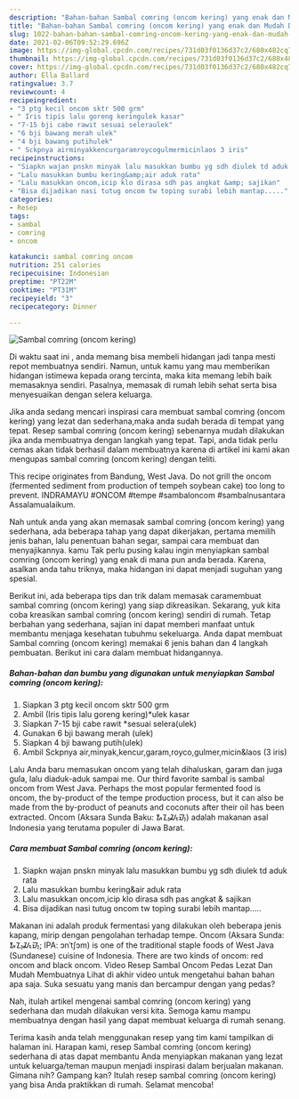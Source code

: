 ```yaml
---
description: "Bahan-bahan Sambal comring (oncom kering) yang enak dan Mudah Dibuat"
title: "Bahan-bahan Sambal comring (oncom kering) yang enak dan Mudah Dibuat"
slug: 1022-bahan-bahan-sambal-comring-oncom-kering-yang-enak-dan-mudah-dibuat
date: 2021-02-06T09:52:29.696Z
image: https://img-global.cpcdn.com/recipes/731d03f0136d37c2/680x482cq70/sambal-comring-oncom-kering-foto-resep-utama.jpg
thumbnail: https://img-global.cpcdn.com/recipes/731d03f0136d37c2/680x482cq70/sambal-comring-oncom-kering-foto-resep-utama.jpg
cover: https://img-global.cpcdn.com/recipes/731d03f0136d37c2/680x482cq70/sambal-comring-oncom-kering-foto-resep-utama.jpg
author: Ella Ballard
ratingvalue: 3.7
reviewcount: 4
recipeingredient:
- "3 ptg kecil oncom sktr 500 grm"
- " Iris tipis lalu goreng keringulek kasar"
- "7-15 bji cabe rawit sesuai seleraulek"
- "6 bji bawang merah ulek"
- "4 bji bawang putihulek"
- " Sckpnya airminyakkencurgaramroycogulmermicinlaos 3 iris"
recipeinstructions:
- "Siapkn wajan pnskn minyak lalu masukkan bumbu yg sdh diulek td aduk rata"
- "Lalu masukkan bumbu kering&amp;air aduk rata"
- "Lalu masukkan oncom,icip klo dirasa sdh pas angkat &amp; sajikan"
- "Bisa dijadikan nasi tutug oncom tw toping surabi lebih mantap....."
categories:
- Resep
tags:
- sambal
- comring
- oncom

katakunci: sambal comring oncom 
nutrition: 251 calories
recipecuisine: Indonesian
preptime: "PT22M"
cooktime: "PT31M"
recipeyield: "3"
recipecategory: Dinner

---
```



![Sambal comring (oncom kering)](https://img-global.cpcdn.com/recipes/731d03f0136d37c2/680x482cq70/sambal-comring-oncom-kering-foto-resep-utama.jpg)

Di waktu  saat ini , anda memang bisa membeli hidangan jadi tanpa mesti repot membuatnya sendiri. Namun, untuk kamu yang mau memberikan hidangan istimewa kepada orang tercinta, maka kita memang lebih baik memasaknya sendiri. Pasalnya, memasak di rumah lebih sehat serta bisa menyesuaikan dengan selera keluarga.

Jika anda sedang mencari inspirasi cara membuat sambal comring (oncom kering) yang lezat dan sederhana,maka anda sudah berada di tempat yang tepat. Resep sambal comring (oncom kering)  sebenarnya mudah dilakukan jika anda membuatnya dengan langkah yang tepat. Tapi, anda tidak perlu cemas akan tidak berhasil dalam membuatnya 
karena di artikel ini kami akan mengupas sambal comring (oncom kering) dengan teliti.  

This recipe originates from Bandung, West Java. Do not grill the oncom (fermented sediment from production of tempeh soybean cake) too long to prevent. INDRAMAYU #ONCOM #tempe #sambaloncom #sambalnusantara Assalamualaikum.

Nah untuk anda yang akan memasak sambal comring (oncom kering) yang sederhana, ada beberapa tahap yang dapat dikerjakan, pertama memilih jenis bahan, lalu penentuan bahan segar, sampai cara membuat dan menyajikannya. kamu Tak perlu pusing kalau ingin menyiapkan sambal comring (oncom kering) yang enak di mana pun anda berada. Karena, asalkan anda  tahu triknya, maka hidangan ini dapat menjadi suguhan yang spesial.

Berikut ini, ada beberapa tips dan trik dalam memasak caramembuat sambal comring (oncom kering) yang siap dikreasikan. Sekarang, yuk kita coba kreasikan sambal comring (oncom kering) sendiri di rumah. Tetap berbahan yang sederhana, sajian ini dapat memberi manfaat untuk membantu menjaga kesehatan tubuhmu sekeluarga. Anda dapat membuat Sambal comring (oncom kering) memakai 6 jenis bahan dan 4 langkah pembuatan. Berikut ini cara dalam membuat hidangannya.

<!--inarticleads1-->

##### Bahan-bahan dan bumbu yang digunakan untuk menyiapkan Sambal comring (oncom kering):

1. Siapkan 3 ptg kecil oncom sktr 500 grm
1. Ambil  (Iris tipis lalu goreng kering)*ulek kasar
1. Siapkan 7-15 bji cabe rawit *sesuai selera(ulek)
1. Gunakan 6 bji bawang merah (ulek)
1. Siapkan 4 bji bawang putih(ulek)
1. Ambil  Sckpnya air,minyak,kencur,garam,royco,gulmer,micin&amp;laos (3 iris)


Lalu Anda baru memasukan oncom yang telah dihaluskan, garam dan juga gula, lalu diaduk-aduk sampai me. Our third favorite sambal is sambal oncom from West Java. Perhaps the most popular fermented food is oncom, the by-product of the tempe production process, but it can also be made from the by-product of peanuts and coconuts after their oil has been extracted. Oncom (Aksara Sunda Baku: ᮇᮔ᮪ᮎᮧᮙ᮪) adalah makanan asal Indonesia yang terutama populer di Jawa Barat. 

<!--inarticleads2-->

##### Cara membuat Sambal comring (oncom kering):

1. Siapkn wajan pnskn minyak lalu masukkan bumbu yg sdh diulek td aduk rata
1. Lalu masukkan bumbu kering&amp;air aduk rata
1. Lalu masukkan oncom,icip klo dirasa sdh pas angkat &amp; sajikan
1. Bisa dijadikan nasi tutug oncom tw toping surabi lebih mantap.....


Makanan ini adalah produk fermentasi yang dilakukan oleh beberapa jenis kapang, mirip dengan pengolahan terhadap tempe. Oncom (Aksara Sunda: ᮇᮔ᮪ᮎᮧᮙ᮪; IPA: ɔnˈtʃɔm) is one of the traditional staple foods of West Java (Sundanese) cuisine of Indonesia. There are two kinds of oncom: red oncom and black oncom. Video Resep Sambal Oncom Pedas Lezat Dan Mudah Membuatnya Lihat di akhir video untuk mengetahui bahan bahan apa saja. Suka sesuatu yang manis dan bercampur dengan yang pedas? 

Nah, itulah artikel mengenai  sambal comring (oncom kering)  yang sederhana dan mudah dilakukan versi kita. Semoga kamu mampu membuatnya dengan hasil yang dapat membuat keluarga di rumah senang. 

Terima kasih anda telah menggunakan resep yang tim kami tampilkan di halaman ini. Harapan kami, resep  Sambal comring (oncom kering) sederhana di atas dapat membantu Anda menyiapkan makanan yang lezat untuk keluarga/teman maupun menjadi inspirasi dalam berjualan makanan. Gimana nih? Gampang kan? Itulah resep sambal comring (oncom kering) yang bisa Anda praktikkan di rumah. Selamat mencoba!

